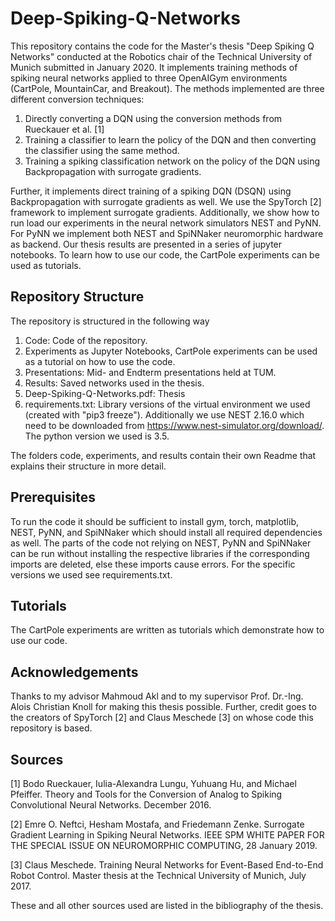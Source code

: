 # Deep-Spiking-Q-Networks
This repository contains the code for the Master's thesis "Deep Spiking Q Networks" conducted at the Robotics chair of the Technical University of Munich submitted in January 2020.
It implements training methods of spiking neural networks applied to three OpenAIGym environments (CartPole, MountainCar, and Breakout). The methods implemented are three different conversion techniques:
  1. Directly converting a DQN using the conversion methods from Rueckauer et al. [1] 
  2. Training a classifier to learn the policy of the DQN and then converting the classifier using the same method.
  3. Training a spiking classification network on the policy of the DQN using Backpropagation with surrogate gradients.
  
Further, it implements direct training of a spiking DQN (DSQN) using Backpropagation with surrogate gradients as well. We use the SpyTorch [2] framework to implement surrogate gradients.
Additionally, we show how to run load our experiments in the neural network simulators NEST and PyNN. For PyNN we implement both NEST and SpiNNaker neuromorphic hardware as backend.
Our thesis results are presented in a series of jupyter notebooks. To learn how to use our code, the CartPole experiments can be used as tutorials.
## Repository Structure
The repository is structured in the following way
  1. Code: Code of the repository.
  2. Experiments as Jupyter Notebooks, CartPole experiments can be used as a tutorial on how to use the code.
  4. Presentations: Mid- and Endterm presentations held at TUM.
  5. Results: Saved networks used in the thesis.
  6. Deep-Spiking-Q-Networks.pdf: Thesis
  7. requirements.txt: Library versions of the virtual environment we used (created with "pip3 freeze"). Additionally we use
     NEST 2.16.0 which need to be downloaded from https://www.nest-simulator.org/download/. The python version we used is
     3.5.
     
The folders code, experiments, and results contain their own Readme that explains their structure in more detail.

## Prerequisites
To run the code it should be sufficient to install gym, torch, matplotlib, NEST, PyNN, and SpiNNaker which should install all required dependencies as well. The parts of the code not relying on NEST, PyNN and SpiNNaker can be run without installing the respective libraries if the corresponding imports are deleted, else these imports cause errors. For the specific versions we used see requirements.txt.

## Tutorials
The CartPole experiments are written as tutorials which demonstrate how to use our code.

## Acknowledgements
Thanks to my advisor Mahmoud Akl and to my supervisor Prof. Dr.-Ing. Alois Christian Knoll for making this thesis possible. Further, credit goes to the creators of SpyTorch [2] and Claus Meschede [3] on whose code this repository is based.

## Sources
[1] Bodo Rueckauer, Iulia-Alexandra Lungu, Yuhuang Hu, and Michael Pfeiffer. Theory and Tools for the Conversion of Analog to Spiking Convolutional Neural Networks. December 2016.

[2] Emre O. Neftci, Hesham Mostafa, and Friedemann Zenke. Surrogate Gradient Learning in Spiking
	Neural Networks. IEEE SPM WHITE PAPER FOR THE SPECIAL ISSUE ON NEUROMORPHIC COMPUTING, 28 January 2019.
	
[3] Claus Meschede. Training Neural Networks for Event-Based
	End-to-End Robot Control. Master thesis at the Technical University of Munich, July 2017.
	
These and all other sources used are listed in the bibliography of the thesis.

